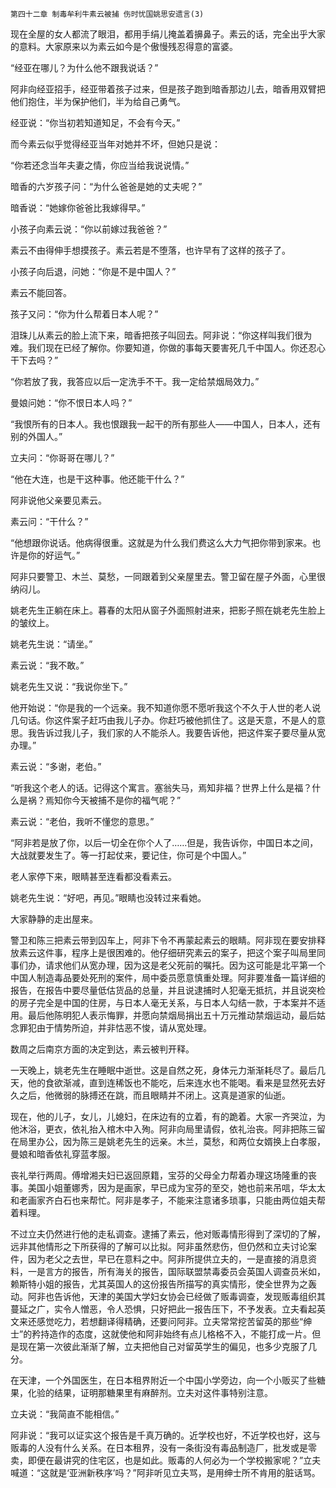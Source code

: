     第四十二章 制毒牟利牛素云被捕 伤时忧国姚思安遗言(3) 

   现在全屋的女人都流了眼泪，都用手绢儿掩盖着擤鼻子。素云的话，完全出乎大家的意料。大家原来以为素云如今是个傲慢残忍得意的富婆。

   “经亚在哪儿？为什么他不跟我说话？”

   阿非向经亚招手，经亚带着孩子过来，但是孩子跑到暗香那边儿去，暗香用双臂把他们抱住，半为保护他们，半为给自己勇气。

   经亚说：“你当初若知道知足，不会有今天。”

   而今素云似乎觉得经亚当年对她并不坏，但她只是说：

   “你若还念当年夫妻之情，你应当给我说说情。”

   暗香的六岁孩子问：“为什么爸爸是她的丈夫呢？”

   暗香说：“她嫁你爸爸比我嫁得早。”

   小孩子向素云说：“你以前嫁过我爸爸？”

   素云不由得伸手想摸孩子。素云若是不堕落，也许早有了这样的孩子了。

   小孩子向后退，问她：“你是不是中国人？”

   素云不能回答。

   孩子又问：“你为什么帮着日本人呢？”

   泪珠儿从素云的脸上流下来，暗香把孩子叫回去。阿非说：“你这样叫我们很为难。我们现在已经了解你。你要知道，你做的事每天要害死几千中国人。你还忍心干下去吗？”

   “你若放了我，我答应以后一定洗手不干。我一定给禁烟局效力。”

   曼娘问她：“你不恨日本人吗？”

   “我恨所有的日本人。我也恨跟我一起干的所有那些人——中国人，日本人，还有别的外国人。”

   立夫问：“你哥哥在哪儿？”

   “他在大连，也是干这种事。他还能干什么？”

   阿非说他父亲要见素云。

   素云问：“干什么？”

   “他想跟你说话。他病得很重。这就是为什么我们费这么大力气把你带到家来。也许是你的好运气。”

   阿非只要警卫、木兰、莫愁，一同跟着到父亲屋里去。警卫留在屋子外面，心里很纳闷儿。

   姚老先生正躺在床上。暮春的太阳从窗子外面照射进来，把影子照在姚老先生脸上的皱纹上。

   姚老先生说：“请坐。”

   素云说：“我不敢。”

   姚老先生又说：“我说你坐下。”

   他开始说：“你是我的一个远亲。我不知道你愿不愿听我这个不久于人世的老人说几句话。你这件案子赶巧由我儿子办。你赶巧被他抓住了。这是天意，不是人的意思。我告诉过我儿子，我们家的人不能杀人。我要告诉他，把这件案子要尽量从宽办理。”

   素云说：“多谢，老伯。”

   “听我这个老人的话。记得这个寓言。塞翁失马，焉知非福？世界上什么是福？什么是祸？焉知你今天被捕不是你的福气呢？”

   素云说：“老伯，我听不懂您的意思。”

   “阿非若是放了你，以后一切全在你个人了……但是，我告诉你，中国日本之间，大战就要发生了。等一打起仗来，要记住，你可是个中国人。”

   老人家停下来，眼睛甚至连看都没看素云。

   姚老先生说：“好吧，再见。”眼睛也没转过来看她。

   大家静静的走出屋来。

   警卫和陈三把素云带到囚车上，阿非下令不再蒙起素云的眼睛。阿非现在要安排释放素云这件事，程序上是很困难的。他仔细研究素云的案子，把这个案子叫局里同事们办，请求他们从宽办理，因为这是老父死前的嘱托。因为这可能是北平第一个中国人制造毒品要处死刑的案件，局中委员愿意慎重处理。阿非要准备一篇详细的报告，在报告中要尽量低估货品的总量，并且说逮捕时人犯毫无抵抗，并且说突检的房子完全是中国的住房，与日本人毫无关系，与日本人勾结一款，于本案并不适用。最后他陈明犯人表示悔罪，并愿向禁烟局捐出五十万元推动禁烟运动，最后姑念罪犯由于情势所迫，并非怙恶不悛，请从宽处理。

   数周之后南京方面的决定到达，素云被判开释。

   一天晚上，姚老先生在睡眠中逝世。这是自然之死，身体元力渐渐耗尽了。最后几天，他的食欲渐减，直到连稀饭也不能吃，后来连水也不能喝。看来是显然死去好久之后，他微弱的脉搏还在跳，而且眼睛并不闭上。这真是道家的仙逝。

   现在，他的儿子，女儿，儿媳妇，在床边有的立着，有的跪着。大家一齐哭泣，为他沐浴，更衣，依礼抬入棺木中入殉。阿非向局里请假，依礼治丧。阿非把陈三留在局里办公，因为陈三是姚老先生的远亲。木兰，莫愁，和两位女婿换上白孝服，曼娘和暗香依礼穿蓝孝服。

   丧礼举行两周。傅增湘夫妇已返回原籍，宝芬的父母全力帮着办理这场隆重的丧事。美国小姐董娜秀，因为是画家，早已成为宝芬的至交，她也前来吊唁，华太太和老画家齐白石也来帮忙。阿非是孝子，不能来注意诸多琐事，只能由两位姐夫帮着料理。

   不过立夫仍然进行他的走私调查。逮捕了素云，他对贩毒情形得到了深切的了解，远非其他情形之下所获得的了解可以比拟。阿非虽然悲伤，但仍然和立夫讨论案件，因为老父之去世，早已在意料之中。阿非所提供立夫的，一是直接的消息资料，一是言方的报告，所有海关的报告，国际联盟禁毒委员会英国人调查员米如，赖斯特小姐的报告，尤其英国人的这份报告所描写的真实情形，使全世界为之轰动。阿非也告诉他，天津的美国大学妇女协会已经做了贩毒调查，发现贩毒组织其蔓延之广，实令人憎恶，令人恐惧，只好把此一报告压下，不予发表。立夫看起英文来还感觉吃力，若想翻译得精确，还要问阿非。立夫常常挖苦留英的那些“绅士”的矜持造作的态度，这就使他和阿非始终有点儿格格不入，不能打成一片。但是现在第一次彼此渐渐了解，立夫把他自己对留英学生的偏见，也多少克服了几分。

   在天津，一个外国医生，在日本租界附近一个中国小学旁边，向一个小贩买了些糖果，化验的结果，证明那糖果里有麻醉剂。立夫对这件事特别注意。

   立夫说：“我简直不能相信。”

   阿非说：“我可以证实这个报告是千真万确的。近学校也好，不近学校也好，这与贩毒的人没有什么关系。在日本租界，没有一条街没有毒品制造厂，批发或是零卖，即便在最讲究的住宅区，也是如此。贩毒的人何必为一个学校搬家呢？”立夫喊道：“这就是‘亚洲新秩序’吗？”阿非听见立夫骂，是用绅士所不肯用的脏话骂。

